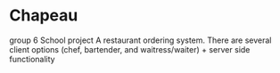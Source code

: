 # Chapeau
group 6 School project
A restaurant ordering system. 
There are several client options (chef, bartender, and waitress/waiter) + server side functionality
